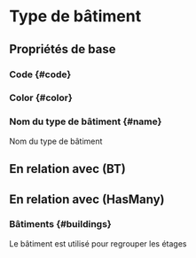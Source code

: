 # Type de bâtiment



## Propriétés de base

### Code {#code}
        

### Color {#color}
        

### Nom du type de bâtiment {#name}
        
Nom du type de bâtiment

## En relation avec (BT)



## En relation avec (HasMany)

### Bâtiments {#buildings}
        
Le bâtiment est utilisé pour regrouper les étages

<!--- THIS FILE IS GENERATED PLEASE DO NOT EDIT IT DIRECTLY --->
